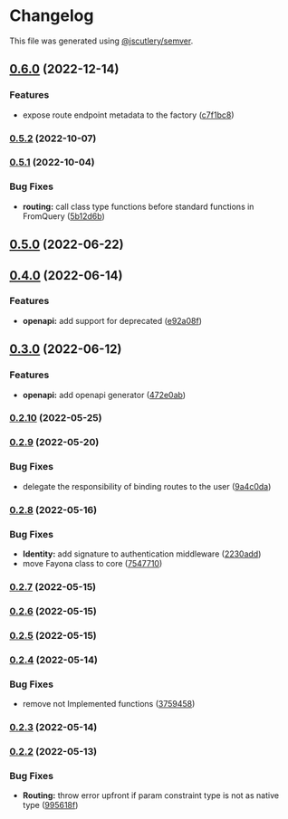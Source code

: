 # Changelog

This file was generated using [@jscutlery/semver](https://github.com/jscutlery/semver).

## [0.6.0](https://github.com/ezzabuzaid/fayona/compare/0.5.2...0.6.0) (2022-12-14)


### Features

* expose route endpoint metadata to the factory ([c7f1bc8](https://github.com/ezzabuzaid/fayona/commit/c7f1bc85881057e8da608568ec754e170d0ce5f1))

### [0.5.2](https://github.com/ezzabuzaid/fayona/compare/0.5.1...0.5.2) (2022-10-07)

### [0.5.1](https://github.com/ezzabuzaid/fayona/compare/0.5.0...0.5.1) (2022-10-04)


### Bug Fixes

* **routing:** call class type functions before standard functions in FromQuery ([5b12d6b](https://github.com/ezzabuzaid/fayona/commit/5b12d6b8f016fc95a480248dba28dfb244ce466d))

## [0.5.0](https://github.com/ezzabuzaid/fayona/compare/0.4.0...0.5.0) (2022-06-22)

## [0.4.0](https://github.com/ezzabuzaid/fayona/compare/0.3.0...0.4.0) (2022-06-14)


### Features

* **openapi:** add support for deprecated ([e92a08f](https://github.com/ezzabuzaid/fayona/commit/e92a08fa796af71ccb3be40e41d9c0ba8977df52))

## [0.3.0](https://github.com/ezzabuzaid/fayona/compare/0.2.10...0.3.0) (2022-06-12)


### Features

* **openapi:** add openapi generator ([472e0ab](https://github.com/ezzabuzaid/fayona/commit/472e0ab1180d91ff740b12a97b8a3b1179ce2f3b))

### [0.2.10](https://github.com/ezzabuzaid/fayona/compare/0.2.9...0.2.10) (2022-05-25)

### [0.2.9](https://github.com/ezzabuzaid/fayona/compare/0.2.8...0.2.9) (2022-05-20)


### Bug Fixes

* delegate the responsibility of binding routes to the user ([9a4c0da](https://github.com/ezzabuzaid/fayona/commit/9a4c0dae83c4dce8da6dc1f8f51febd07571390f))

### [0.2.8](https://github.com/ezzabuzaid/fayona/compare/0.2.7...0.2.8) (2022-05-16)


### Bug Fixes

* **Identity:** add signature to authentication middleware ([2230add](https://github.com/ezzabuzaid/fayona/commit/2230addc4a5f89a0c781a0afa338c5dc1c4184d5))
* move Fayona class to core ([7547710](https://github.com/ezzabuzaid/fayona/commit/7547710cf6eac45a9b7eb91c7eddca6496551d87))

### [0.2.7](https://github.com/ezzabuzaid/fayona/compare/0.2.6...0.2.7) (2022-05-15)

### [0.2.6](https://github.com/ezzabuzaid/fayona/compare/0.2.5...0.2.6) (2022-05-15)

### [0.2.5](https://github.com/ezzabuzaid/fayona/compare/0.2.4...0.2.5) (2022-05-15)

### [0.2.4](https://github.com/ezzabuzaid/fayona/compare/0.2.3...0.2.4) (2022-05-14)


### Bug Fixes

* remove not Implemented functions ([3759458](https://github.com/ezzabuzaid/fayona/commit/375945822cf204fcebc77f6402821c45d0673454))

### [0.2.3](https://github.com/ezzabuzaid/fayona/compare/0.2.2...0.2.3) (2022-05-14)

### [0.2.2](https://github.com/ezzabuzaid/fayona/compare/0.2.1...0.2.2) (2022-05-13)


### Bug Fixes

* **Routing:** throw error upfront if param constraint type is not as native type ([995618f](https://github.com/ezzabuzaid/fayona/commit/995618ffd979bebbc3d15a83ed5f8a767b37b555))
